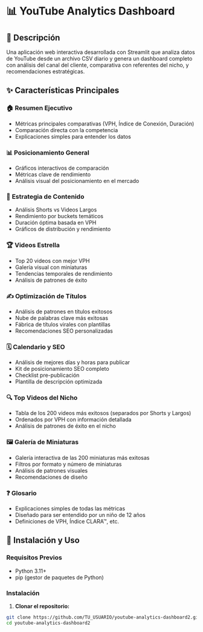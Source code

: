 # 📊 YouTube Analytics Dashboard

## 🎯 Descripción

Una aplicación web interactiva desarrollada con Streamlit que analiza datos de YouTube desde un archivo CSV diario y genera un dashboard completo con análisis del canal del cliente, comparativa con referentes del nicho, y recomendaciones estratégicas.

## ✨ Características Principales

### 🏠 **Resumen Ejecutivo**
- Métricas principales comparativas (VPH, Índice de Conexión, Duración)
- Comparación directa con la competencia
- Explicaciones simples para entender los datos

### 📊 **Posicionamiento General** 
- Gráficos interactivos de comparación
- Métricas clave de rendimiento
- Análisis visual del posicionamiento en el mercado

### 🚀 **Estrategia de Contenido**
- Análisis Shorts vs Videos Largos
- Rendimiento por buckets temáticos
- Duración óptima basada en VPH
- Gráficos de distribución y rendimiento

### 🏆 **Videos Estrella**
- Top 20 videos con mejor VPH
- Galería visual con miniaturas
- Tendencias temporales de rendimiento
- Análisis de patrones de éxito

### ✍️ **Optimización de Títulos**
- Análisis de patrones en títulos exitosos
- Nube de palabras clave más exitosas
- Fábrica de títulos virales con plantillas
- Recomendaciones SEO personalizadas

### 🗓️ **Calendario y SEO**
- Análisis de mejores días y horas para publicar
- Kit de posicionamiento SEO completo
- Checklist pre-publicación
- Plantilla de descripción optimizada

### 🔍 **Top Videos del Nicho**
- Tabla de los 200 videos más exitosos (separados por Shorts y Largos)
- Ordenados por VPH con información detallada
- Análisis de patrones de éxito en el nicho

### 🖼️ **Galería de Miniaturas**
- Galería interactiva de las 200 miniaturas más exitosas
- Filtros por formato y número de miniaturas
- Análisis de patrones visuales
- Recomendaciones de diseño

### ❓ **Glosario**
- Explicaciones simples de todas las métricas
- Diseñado para ser entendido por un niño de 12 años
- Definiciones de VPH, Índice CLARA™, etc.

## 🚀 Instalación y Uso

### Requisitos Previos
- Python 3.11+
- pip (gestor de paquetes de Python)

### Instalación

1. **Clonar el repositorio:**
```bash
git clone https://github.com/TU_USUARIO/youtube-analytics-dashboard2.git
cd youtube-analytics-dashboard2
